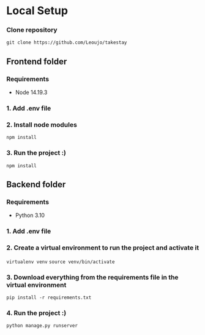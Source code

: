 # Local Setup

### Clone repository

`git clone https://github.com/Leoujo/takestay`

## Frontend folder

### Requirements

- Node 14.19.3

### 1. Add .env file

### 2. Install node modules

`npm install`

### 3. Run the project :)

`npm install`

## Backend folder

### Requirements

- Python 3.10

### 1. Add .env file

### 2. Create a virtual environment to run the project and activate it

`virtualenv venv`
`source venv/bin/activate`

### 3. Download everything from the requirements file in the virtual environment

`pip install -r requirements.txt`

### 4. Run the project :)

`python manage.py runserver`
